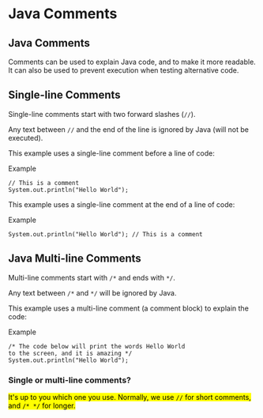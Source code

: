 # Java Comments
## Java Comments
Comments can be used to explain Java code, and to make it more readable. It can also be used to prevent execution when testing alternative code.

## Single-line Comments
Single-line comments start with two forward slashes (```//```).

Any text between ```//``` and the end of the line is ignored by Java (will not be executed).

This example uses a single-line comment before a line of code:

Example
```
// This is a comment
System.out.println("Hello World");
```
This example uses a single-line comment at the end of a line of code:

Example
```
System.out.println("Hello World"); // This is a comment
```
## Java Multi-line Comments
Multi-line comments start with ```/*``` and ends with ```*/```.

Any text between ```/*``` and ```*/``` will be ignored by Java.

This example uses a multi-line comment (a comment block) to explain the code:

Example
```
/* The code below will print the words Hello World
to the screen, and it is amazing */
System.out.println("Hello World");
```
### Single or multi-line comments?
<mark>It's up to you which one you use. Normally, we use ```//``` for short comments, and ```/* */``` for longer.